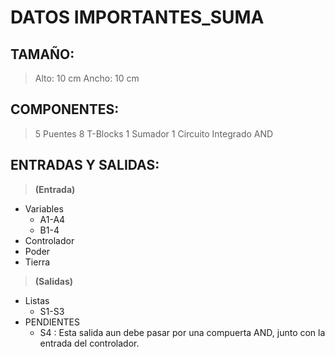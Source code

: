 # DATOS IMPORTANTES_SUMA

## TAMAÑO:
> Alto: 10 cm
> Ancho: 10 cm

## COMPONENTES:
> 5 Puentes
> 8 T-Blocks
> 1 Sumador
> 1 Circuito Integrado AND

## ENTRADAS Y SALIDAS:

> **(Entrada)**
- Variables
    - A1-A4
    - B1-4
- Controlador
- Poder
- Tierra

> **(Salidas)**
- Listas
    - S1-S3
- PENDIENTES
    - S4 : Esta salida aun debe pasar por una compuerta AND, junto con la entrada del controlador.